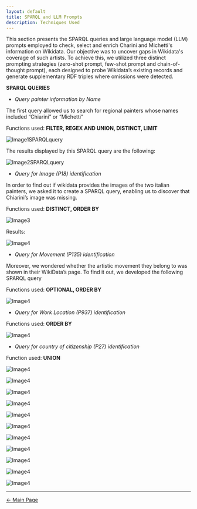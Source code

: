 ```yaml
---
layout: default
title: SPARQL and LLM Prompts 
description: Techniques Used
---
```

This section presents the SPARQL queries and large language model (LLM) prompts employed to check, select and enrich Charini and Michetti's information on Wikidata. Our objective was to uncover gaps in Wikidata's coverage of such artists. To achieve this, we utilized three distinct prompting strategies (zero-shot prompt, few-shot prompt and chain-of-thought prompt), each designed to probe Wikidata’s existing records and generate supplementary RDF triples where omissions were detected.

**SPARQL QUERIES** 

- *Query painter information by Name*

The first query allowed us to search for regional painters whose names included “Chiarini” or “Michetti”
   
Functions used: **FILTER, REGEX AND UNION, DISTINCT, LIMIT**

![Image1SPARQLquery](/abremipainters/assets/images/Immagine1.jpg)

The results displayed by this SPARQL query are the following:

![Image2SPARQLquery](/abremipainters/assets/images/Immagine2.jpg)


- *Query for Image (P18) identification*

In order to find out if wikidata provides the images of the two italian painters, we asked it to create a SPARQL query, enabling us to discover that Chiarini’s image was missing.

Functions used: **DISTINCT, ORDER BY**

![Image3](/abremipainters/assets/images/Immagine3.jpg)

Results: 

![Image4](/abremipainters/assets/images/Immagine4.jpg)

- *Query for Movement (P135) identification*

Moreover, we wondered whether the artistic movement they belong to was shown in their WikiData’s page. To find it out, we developed the following SPARQL query

Functions used: **OPTIONAL, ORDER BY**


![Image4](/abremipainters/assets/images/Immagine5.jpg)

- *Query for Work Location (P937) identification*

Functions used: **ORDER BY**

![Image4](/abremipainters/assets/images/Immagine6.jpg)


- *Query for country of citizenship (P27) identification*
  
Function used: **UNION**

![Image4](/abremipainters/assets/images/Immagine7.jpg)

![Image4](/abremipainters/assets/images/Immagine8.jpg)

![Image4](/abremipainters/assets/images/Immagine9.jpg)

![Image4](/abremipainters/assets/images/Immagine10.jpg)

![Image4](/abremipainters/assets/images/Immagine11.jpg)

![Image4](/abremipainters/assets/images/Immagine12.jpg)

![Image4](/abremipainters/assets/images/Immagine13.jpg)

![Image4](/abremipainters/assets/images/Immagine14.jpg)

![Image4](/abremipainters/assets/images/Immagine15.jpg)

![Image4](/abremipainters/assets/images/Immagine16.jpg)

![Image4](/abremipainters/assets/images/Immagine17.jpg)

   
***

[← Main Page](./)
